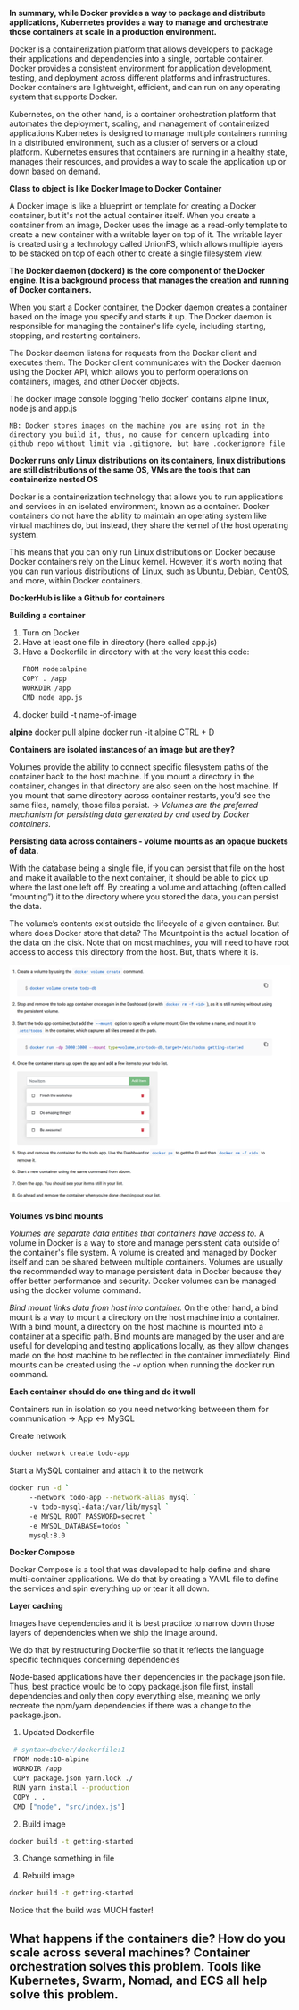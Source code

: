 **In summary, while Docker provides a way to package and distribute applications, Kubernetes provides a way to manage and orchestrate those containers at scale in a production environment.** 

Docker is a containerization platform that allows developers to package their applications and dependencies into a single, portable container. Docker provides a consistent environment for application development, testing, and deployment across different platforms and infrastructures. Docker containers are lightweight, efficient, and can run on any operating system that supports Docker.

Kubernetes, on the other hand, is a container orchestration platform that automates the deployment, scaling, and management of containerized applications Kubernetes is designed to manage multiple containers running in a distributed environment, such as a cluster of servers or a cloud platform. Kubernetes ensures that containers are running in a healthy state, manages their resources, and provides a way to scale the application up or down based on demand.

**Class to object is like Docker Image to Docker Container**

A Docker image is like a blueprint or template for creating a Docker container, but it's not the actual container itself. When you create a container from an image, Docker uses the image as a read-only template to create a new container with a writable layer on top of it. The writable layer is created using a technology called UnionFS, which allows multiple layers to be stacked on top of each other to create a single filesystem view.

**The Docker daemon (dockerd) is the core component of the Docker engine. It is a background process that manages the creation and running of Docker containers.**

When you start a Docker container, the Docker daemon creates a container based on the image you specify and starts it up. The Docker daemon is responsible for managing the container's life cycle, including starting, stopping, and restarting containers.

The Docker daemon listens for requests from the Docker client and executes them. The Docker client communicates with the Docker daemon using the Docker API, which allows you to perform operations on containers, images, and other Docker objects.


The docker image console logging 'hello docker' contains alpine linux, node.js and app.js

    NB: Docker stores images on the machine you are using not in the directory you build it, thus, no cause for concern uploading into github repo without limit via .gitignore, but have .dockerignore file

**Docker runs only Linux distributions on its containers, linux distributions are still distributions of the same OS, VMs are the tools that can containerize nested OS**

Docker is a containerization technology that allows you to run applications and services in an isolated environment, known as a container. Docker containers do not have the ability to maintain an operating system like virtual machines do, but instead, they share the kernel of the host operating system.

This means that you can only run Linux distributions on Docker because Docker containers rely on the Linux kernel. However, it's worth noting that you can run various distributions of Linux, such as Ubuntu, Debian, CentOS, and more, within Docker containers.

**DockerHub is like a Github for containers**

**Building a container**

1. Turn on Docker
2. Have at least one file in directory (here called app.js)
3. Have a Dockerfile in directory with at the very least this code:
    ```sh
    FROM node:alpine
    COPY . /app
    WORKDIR /app
    CMD node app.js
    ```
4. docker build -t name-of-image

**alpine**
    docker pull alpine
    docker run -it alpine
    CTRL + D

**Containers are isolated instances of an image but are they?**

Volumes provide the ability to connect specific filesystem paths of the container back to the host machine. If you mount a directory in the container, changes in that directory are also seen on the host machine. If you mount that same directory across container restarts, you’d see the same files, namely, those files persist. -> *Volumes are the preferred mechanism for persisting data generated by and used by Docker containers.*

**Persisting data across containers - volume mounts as an opaque buckets of data.**

With the database being a single file, if you can persist that file on the host and make it available to the next container, it should be able to pick up where the last one left off. By creating a volume and attaching (often called “mounting”) it to the directory where you stored the data, you can persist the data. 

The volume’s contents exist outside the lifecycle of a given container. But where does Docker store that data?
The Mountpoint is the actual location of the data on the disk. Note that on most machines, you will need to have root access to access this directory from the host. But, that’s where it is.

![alt text](https://github.com/VasilGVasilev/devops/blob/main/volumes.png)

**Volumes vs bind mounts**

*Volumes are separate data entities that containers have access to.*
A volume in Docker is a way to store and manage persistent data outside of the container's file system. A volume is created and managed by Docker itself and can be shared between multiple containers. Volumes are usually the recommended way to manage persistent data in Docker because they offer better performance and security. Docker volumes can be managed using the docker volume command.

*Bind mount links data from host into container.*
On the other hand, a bind mount is a way to mount a directory on the host machine into a container. With a bind mount, a directory on the host machine is mounted into a container at a specific path. Bind mounts are managed by the user and are useful for developing and testing applications locally, as they allow changes made on the host machine to be reflected in the container immediately. Bind mounts can be created using the -v option when running the docker run command.

**Each container should do one thing and do it well**

Containers run in isolation so you need networking betweeen them for communication -> App <-> MySQL

Create network
```sh
docker network create todo-app
```

Start a MySQL container and attach it to the network
```sh
docker run -d `
     --network todo-app --network-alias mysql `
     -v todo-mysql-data:/var/lib/mysql `
     -e MYSQL_ROOT_PASSWORD=secret `
     -e MYSQL_DATABASE=todos `
     mysql:8.0
```

**Docker Compose**

Docker Compose is a tool that was developed to help define and share multi-container applications. We do that by creating a YAML file to define the services and spin everything up or tear it all down.

**Layer caching**

Images have dependencies and it is best practice to narrow down those layers of dependencies when we ship the image around.

We do that by restructuring Dockerfile so that it reflects the language specific techniques concerning dependencies

Node-based applications have their dependencies in the package.json file. Thus, best practice would be to copy package.json file first, install dependencies and only then copy everything else, meaning we only recreate the npm/yarn dependencies if there was a change to the package.json.

1. Updated Dockerfile 

```sh
 # syntax=docker/dockerfile:1
 FROM node:18-alpine
 WORKDIR /app
 COPY package.json yarn.lock ./
 RUN yarn install --production
 COPY . .
 CMD ["node", "src/index.js"]
 ```

2. Build image

```sh
docker build -t getting-started
```

3. Change something in file

4. Rebuild image

```sh
docker build -t getting-started
```

Notice that the build was MUCH faster! 


## What happens if the containers die? How do you scale across several machines? Container orchestration solves this problem. Tools like Kubernetes, Swarm, Nomad, and ECS all help solve this problem.